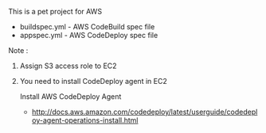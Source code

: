 This is a pet project for AWS

* buildspec.yml - AWS CodeBuild spec file
* appspec.yml - AWS CodeDeploy spec file


Note : 
1) Assign S3 access role to EC2
2) You need to install CodeDeploy agent in EC2

 	Install AWS CodeDeploy Agent

	- http://docs.aws.amazon.com/codedeploy/latest/userguide/codedeploy-agent-operations-install.html





